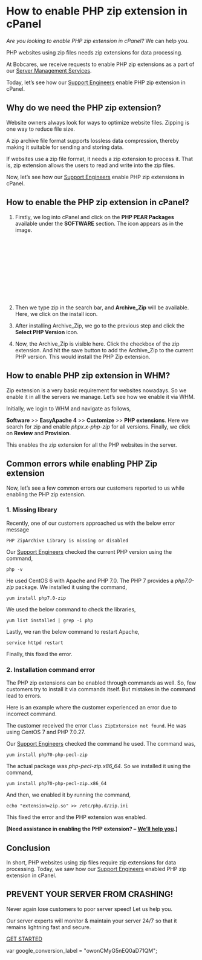 # How to enable PHP zip extension in cPanel

_Are you looking to enable PHP zip extension in cPanel?_ We can help you.

PHP websites using zip files needs zip extensions for data processing.

At Bobcares, we receive requests to enable PHP zip extensions as a part of our [Server Management Services](https://bobcares.com/server-management-services/).

Today, let’s see how our [Support Engineers](https://bobcares.com/server-management-services/) enable PHP zip extension in cPanel.

## Why do we need the PHP zip extension?

Website owners always look for ways to optimize website files. Zipping is one way to reduce file size.

A zip archive file format supports lossless data compression, thereby making it suitable for sending and storing data.

If websites use a zip file format, it needs a zip extension to process it. That is, zip extension allows the users to read and write into the zip files.

Now, let’s see how our [Support Engineers](https://bobcares.com/server-management-services/) enable PHP zip extensions in cPanel.

## How to enable the PHP zip extension in cPanel?

1. Firstly, we log into cPanel and click on the **PHP PEAR Packages** available under the **SOFTWARE** section. The icon appears as in the image.

![Enable PHP zip extension cPanel](data:image/svg+xml,%3Csvg%20xmlns=%22http://www.w3.org/2000/svg%22%20viewBox=%220%200%201273%20405%22%3E%3C/svg%3E)

2. Then we type zip in the search bar, and **Archive\_Zip** will be available. Here, we click on the install icon.

3. After installing Archive\_Zip, we go to the previous step and click the **Select PHP Version** icon.

4. Now, the Archive\_Zip is visible here. Click the checkbox of the zip extension. And hit the save button to add the Archive\_Zip to the current PHP version. This would install the PHP Zip extension.

## How to enable PHP zip extension in WHM?

Zip extension is a very basic requirement for websites nowadays. So we enable it in all the servers we manage. Let’s see how we enable it via WHM.

Initially, we login to WHM and navigate as follows,

**Software** &gt;&gt; **EasyApache 4** &gt;&gt; **Customize** &gt;&gt; **PHP extensions**. Here we search for zip and enable _phpx.x-php-zip_ for all versions. Finally, we click on **Review** and **Provision**.

This enables the zip extension for all the PHP websites in the server.

## Common errors while enabling PHP Zip extension

Now, let’s see a few common errors our customers reported to us while enabling the PHP zip extension.

### 1. Missing library

Recently, one of our customers approached us with the below error message

```text
PHP ZipArchive Library is missing or disabled
```

Our [Support Engineers](https://bobcares.com/server-management-services/) checked the current PHP version using the command,

```text
php -v
```

He used CentOS 6 with Apache and PHP 7.0. The PHP 7 provides a _php7.0-zip_ package. We installed it using the command,

```text
yum install php7.0-zip
```

We used the below command to check the libraries,

```text
yum list installed | grep -i php
```

Lastly, we ran the below command to restart Apache,

```text
service httpd restart
```

Finally, this fixed the error.

### 2. Installation command error

The PHP zip extensions can be enabled through commands as well. So, few customers try to install it via commands itself. But mistakes in the command lead to errors.

Here is an example where the customer experienced an error due to incorrect command.

The customer received the error `Class ZipExtension not found`. He was using CentOS 7 and PHP 7.0.27.

Our [Support Engineers](https://bobcares.com/server-management-services/) checked the command he used. The command was,

```text
yum install php70-php-pecl-zip
```

The actual package was _php-pecl-zip.x86\_64_. So we installed it using the command,

```text
yum install php70-php-pecl-zip.x86_64
```

And then, we enabled it by running the command,

```text
echo "extension=zip.so" >> /etc/php.d/zip.ini
```

This fixed the error and the PHP extension was enabled.

**\[Need assistance in enabling the PHP extension? –** [**We’ll help you**](https://bobcares.com/server-management-services/)**.\]**

## Conclusion

In short, PHP websites using zip files require zip extensions for data processing. Today, we saw how our [Support Engineers](https://bobcares.com/server-management-services/) enabled PHP zip extension in cPanel.

## PREVENT YOUR SERVER FROM CRASHING!

Never again lose customers to poor server speed! Let us help you.

Our server experts will monitor & maintain your server 24/7 so that it remains lightning fast and secure.

[GET STARTED](https://bobcares.com/server-management-services/)

 var google\_conversion\_label = "owonCMyG5nEQ0aD71QM";

